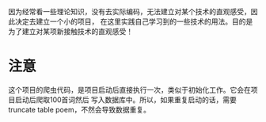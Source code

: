 因为经常看一些理论知识，没有去实际编码，无法建立对某个技术的直观感受，因此决定去建立一个小的项目，
在这里实践自己学习到的一些技术的用法。目的是为了建立对某项新接触技术的直观感受！

# 注意
这个项目的爬虫代码，是项目启动后直接执行一次，类似于初始化工作。它会在项目启动后爬取100首词然后
写入数据库中。所以，如果重复启动的话，需要truncate table poem，不然会导致数据重复。
